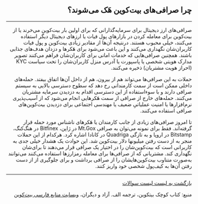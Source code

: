 <head><link rel="stylesheet" type="text/css" href="https://learnmeabitcoin.simorgh.me/assets/css/style.css"></head>
<div class="wrapper"><section>
<div dir="rtl">
    <br/>
    <h2 id="7">چرا صرافی‌های بیت‌کوین هَک می‌شوند؟</h2>
    <hr/>
    <p>صرافی‌های ارز دیجیتال برای سرمایه‌گذارانی که برای اولین بار بیت‌کوین می‌خرند یا از بیت‌کوین برای معامله کردن در بازارهای پول فیات یا ارزهای دیجیتال دیگر استفاده می‌کنند، خیلی محبوب هستند. درنتیجه آن‌ها از مقادیر زیادی بیت‌کوین و پول فیات کاربران‌شان نگهداری می‌کنند و این باعث می‌شود برای هَکرها و دزدان هدف‌های جذابی باشند. همچنین صرافی‌هایی که خدمات امانی برای کاربرا‌ن‌شان فراهم می‌کنند تصویر مدارک هویتی شخصی یا پاسپورت یا آدرس منزل کاربران‌شان را تحت سیاست KYC (احراز هویت مشتریان) ذخیره می‌کنند.</p>
    <p>حملات به این صرافی‌ها می‌تواند هم از بیرون، هم از داخل آن‌ها اتفاق بیفتد. حمله‌های داخلی ممکن است از سمت کارمندانی رخ دهد که سطوح دسترسی بالایی به سیستم صرافی دارند و با سوء‌استفاده از این دسترسی اقدام به دزدیدن سرمایه مشتریان می‌کنند. حمله‌های خارج از صرافی از سمت هَکرهایی انجام می‌شود که از آسیب‌پذیری نرم‌افزارها یا امنیت عملیاتیِ ضعیف یا مهندسی اجتماعی برای دزدیدن بیت‌کوین‌های صرافی استفاده می‌کنند.</p>
    <p>تا امروز صرافی‌های زیادی از جانب کارمندان یا هَکرهای ناشناس مورد حمله قرار گرفته‌اند. فقط برای نمونه می‌توان به صرافی Mt.Gox در ژاپن، Bitfinex در هنگ‌کنگ،  ‌Bitstamp در اروپا و به تازگی Quadriga در کانادا اشاره کرد. هرکدام از این حملات منجر به از دست رفتن میلیونها دلار بیت‌کوین شد. این حوادث یک هشدار خیلی جدی به کاربرانی است که بیت‌کوین‌شان را در اختیار یک صرافی قرار می‌دهند تا برای‌شان نگهداری کند. مشتریانی که از صرافی‌ها برای معامله رمزارزها استفاده می‌کنند می‌توانند به‌صورت متناوب بیت‌کوین‌هایشان را از صرافی برداشت و برای جلوگیری از از دست رفتن آن‌ها به کیف‌پول شخصی خود واریز کنند.</p>
    <hr/>
    <a href="../FAQ">بازگشت به لیست لیست سوالات</a>
    <p>منبع: کتاب کوچک بیتکوین، ترجمه الف. آزاد و دیگران، <a href="https://bitcoind.me">وبسایت منابع فارسی بیت‌کوین</a></p>
</div>
    </section></div>
